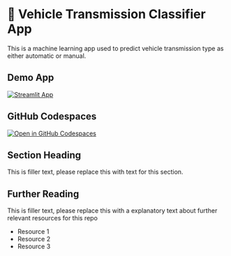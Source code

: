 # 🚗 Vehicle Transmission Classifier App

This is a machine learning app used to predict vehicle transmission type as either automatic or manual.

## Demo App

[![Streamlit App](https://static.streamlit.io/badges/streamlit_badge_black_white.svg)](https://Vehicle-Transmission-Classifier.streamlit.app/)

## GitHub Codespaces

[![Open in GitHub Codespaces](https://github.com/codespaces/badge.svg)](https://codespaces.new/streamlit/app-starter-kit?quickstart=1)

## Section Heading

This is filler text, please replace this with text for this section.

## Further Reading

This is filler text, please replace this with a explanatory text about further relevant resources for this repo
- Resource 1
- Resource 2
- Resource 3
